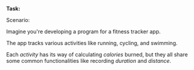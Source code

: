 **Task:**

Scenario:

Imagine you're developing a program for a fitness tracker app. 

The app tracks various activities like running, cycling, and swimming. 

Each _activity_ has its way of calculating _calories_ burned, but they all share some common functionalities like recording _duration_ and _distance_.


